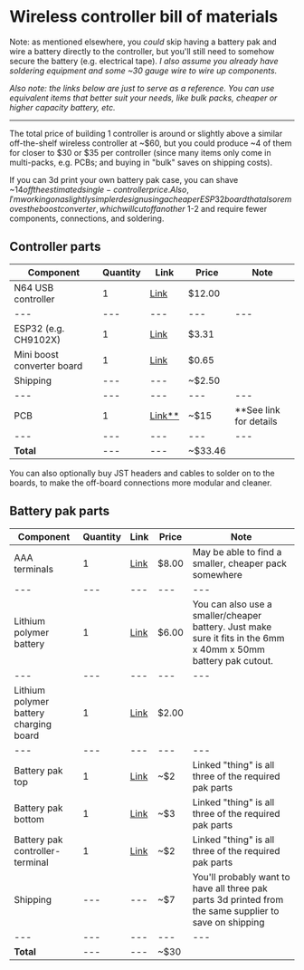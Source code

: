 # Wireless controller bill of materials
Note: as mentioned elsewhere, you *could* skip having a battery pak and wire a battery directly to the controller, but you'll still need to somehow secure the battery (e.g. electrical tape). *I also assume you already have soldering equipment and some ~30 gauge wire to wire up components.*

*Also note: the links below are just to serve as a reference. You can use equivalent items that better suit your needs, like bulk packs, cheaper or higher capacity battery, etc.*

----

The total price of building 1 controller is around or slightly above a similar off-the-shelf wireless controller at ~$60, but you could produce ~4 of them for closer to $30 or $35 per controller (since many items only come in multi-packs, e.g. PCBs; and buying in "bulk" saves on shipping costs).

If you can 3d print your own battery pak case, you can shave ~$14 off the estimated single-controller price. Also, I'm working on a slightly simpler design using a cheaper ESP32 board that also removes the boost converter, which will cut off another ~$1-2 and require fewer components, connections, and soldering.

## Controller parts

Component | Quantity | Link | Price | Note
--- | --- | --- | --- | ---
N64 USB controller | 1 | [Link](https://www.amazon.com/Classic-Controller-iNNEXT-Joystick-Raspberry/dp/B0744DW55H) | $12.00 | 
--- | --- | --- | --- | ---
ESP32 (e.g. CH9102X) | 1 | [Link](https://www.aliexpress.com/item/32864722159.html) | $3.31 | 
Mini boost converter board | 1 | [Link](https://www.aliexpress.com/item/4000322419351.html) | $0.65 | 
Shipping | --- | --- | ~$2.50 | 
--- | --- | --- | --- | ---
PCB | 1 | [Link**](https://github.com/sfraint/wireless-n64-controller/blob/main/pcb/ordering.md) | ~$15 | **See link for details
--- | --- | --- | --- | ---
**Total** | --- | --- | ~$33.46 | 

You can also optionally buy JST headers and cables to solder on to the boards, to make the off-board connections more modular and cleaner.

## Battery pak parts

Component | Quantity | Link | Price | Note
--- | --- | --- | --- | ---
AAA terminals | 1 | [Link](https://www.amazon.com/12Pairs-Battery-Negative-Positive-Conversion/dp/B08Y5HVKLH) | $8.00 | May be able to find a smaller, cheaper pack somewhere
--- | --- | --- | --- | ---
Lithium polymer battery | 1 | [Link](https://www.aliexpress.com/item/1005003258173852.html) | $6.00 | You can also use a smaller/cheaper battery. Just make sure it fits in the 6mm x 40mm x 50mm battery pak cutout.
--- | --- | --- | --- | ---
Lithium polymer battery charging board | 1 | [Link](https://www.aliexpress.com/item/4000522397541.html) | $2.00 | 
--- | --- | --- | --- | ---
Battery pak top | 1 | [Link](https://www.thingiverse.com/thing:5028827) | ~$2 | Linked "thing" is all three of the required pak parts
Battery pak bottom | 1 | [Link](https://www.thingiverse.com/thing:5028827) | ~$3 | Linked "thing" is all three of the required pak parts
Battery pak controller-terminal | 1 | [Link](https://www.thingiverse.com/thing:5028827) | ~$2 | Linked "thing" is all three of the required pak parts
Shipping | --- | --- | ~$7 | You'll probably want to have all three pak parts 3d printed from the same supplier to save on shipping
--- | --- | --- | --- | ---
**Total** | --- | --- | ~$30 | 


